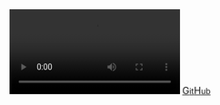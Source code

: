 <style>h1{display: none}</style>
<!-- <script src="./jquery.min.js"> -->
<video id="rick" autoplay="autoplay" loop="loop">
	<source src="./rick.mp4" type="video/mp4" />
</video>
<a href="https://github.com/hooay233"><big>G</big>it<big>H</big>ub</a>
<!-- <script>
	var radio = true;
	$(() => {
		$("body").hover(() => {
			if radio{
				var radio = false;
				let rick = document.getElementById("rick");
				rick.removeAttribute("muted");
			}
		})
	})
</script> -->

